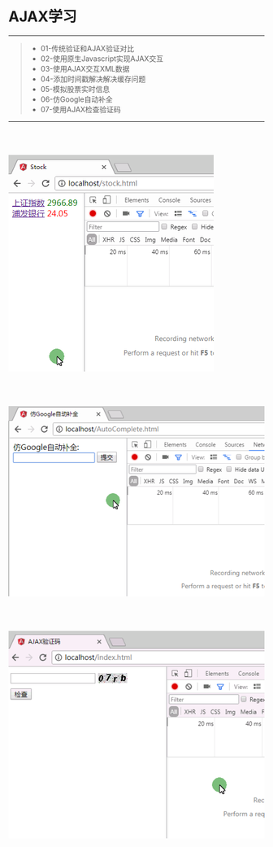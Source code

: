 # AJAX学习

------

> * 01-传统验证和AJAX验证对比
> * 02-使用原生Javascript实现AJAX交互
> * 03-使用AJAX交互XML数据
> * 04-添加时间戳解决解决缓存问题
> * 05-模拟股票实时信息
> * 06-仿Google自动补全
> * 07-使用AJAX检查验证码

------

<br><br><br>
![image](https://github.com/luguanxing/JavaWeb-Study/blob/master/AJAX/pictures/stock.gif?raw=true)

<br><br><br>
![image](https://github.com/luguanxing/JavaWeb-Study/blob/master/AJAX/pictures/autocomplete.gif?raw=true)

<br><br><br>
![image](https://github.com/luguanxing/JavaWeb-Study/blob/master/AJAX/pictures/captcha.gif?raw=true)
